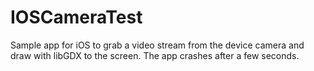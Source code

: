 # IOSCameraTest
Sample app for iOS to grab a video stream from the device camera and draw with libGDX to the screen. The app crashes after a few seconds.
